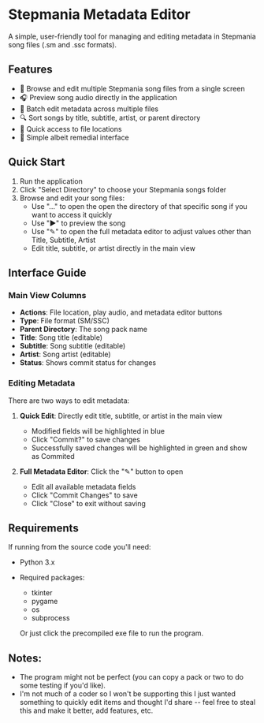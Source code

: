 # Stepmania Metadata Editor

A simple, user-friendly tool for managing and editing metadata in Stepmania song files (.sm and .ssc formats).

## Features

- 🎵 Browse and edit multiple Stepmania song files from a single screen
- 🎧 Preview song audio directly in the application
- 📝 Batch edit metadata across multiple files
- 🔍 Sort songs by title, subtitle, artist, or parent directory
- 📁 Quick access to file locations
- 💫 Simple albeit remedial interface

## Quick Start

1. Run the application
2. Click "Select Directory" to choose your Stepmania songs folder
3. Browse and edit your song files:
   - Use "..." to open the open the directory of that specific song if you want to access it quickly
   - Use "▶" to preview the song
   - Use "✎" to open the full metadata editor to adjust values other than Title, Subtitle, Artist
   - Edit title, subtitle, or artist directly in the main view

## Interface Guide

### Main View Columns
- **Actions**: File location, play audio, and metadata editor buttons
- **Type**: File format (SM/SSC)
- **Parent Directory**: The song pack name
- **Title**: Song title (editable)
- **Subtitle**: Song subtitle (editable)
- **Artist**: Song artist (editable)
- **Status**: Shows commit status for changes

### Editing Metadata

There are two ways to edit metadata:

1. **Quick Edit**: Directly edit title, subtitle, or artist in the main view
   - Modified fields will be highlighted in blue
   - Click "Commit?" to save changes
   - Successfully saved changes will be highlighted in green and show as Commited

2. **Full Metadata Editor**: Click the "✎" button to open
   - Edit all available metadata fields
   - Click "Commit Changes" to save
   - Click "Close" to exit without saving

## Requirements
If running from the source code you'll need:

- Python 3.x
- Required packages:
  - tkinter
  - pygame
  - os
  - subprocess
 
  Or just click the precompiled exe file to run the program. 


## Notes:
- The program might not be perfect (you can copy a pack or two to do some testing if you'd like).
- I'm not much of a coder so I won't be supporting this I just wanted something to quickly edit items and thought I'd share
  -- feel free to steal this and make it better, add features, etc. 
